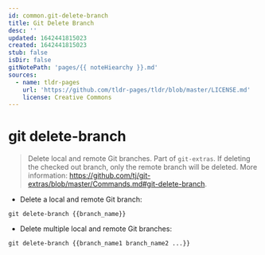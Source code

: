 ```yaml
---
id: common.git-delete-branch
title: Git Delete Branch
desc: ''
updated: 1642441815023
created: 1642441815023
stub: false
isDir: false
gitNotePath: 'pages/{{ noteHiearchy }}.md'
sources:
  - name: tldr-pages
    url: 'https://github.com/tldr-pages/tldr/blob/master/LICENSE.md'
    license: Creative Commons
---
```

# git delete-branch

> Delete local and remote Git branches.
> Part of `git-extras`. If deleting the checked out branch, only the remote branch will be deleted.
> More information: <https://github.com/tj/git-extras/blob/master/Commands.md#git-delete-branch>.

- Delete a local and remote Git branch:

`git delete-branch {{branch_name}}`

- Delete multiple local and remote Git branches:

`git delete-branch {{branch_name1 branch_name2 ...}}`

